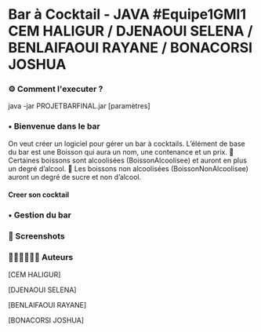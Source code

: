 # Bar à Cocktail - JAVA #Equipe1GMI1 CEM HALIGUR / DJENAOUI SELENA / BENLAIFAOUI RAYANE / BONACORSI JOSHUA


### ⚙ Comment l'executer ?

java -jar PROJETBARFINAL.jar [paramètres]

### • Bienvenue dans le bar

On veut créer un logiciel pour gérer un bar à cocktails.
L’élément de base du bar est une Boisson qui aura un nom, une contenance et un prix. 
 	Certaines boissons sont alcoolisées (BoissonAlcoolisee) et auront en plus un degré
	d’alcool.
 	Les boissons non alcoolisées (BoissonNonAlcoolisee) auront un degré de sucre et non
	d’alcool.

#### Creer son cocktail



### • Gestion du bar



### 📸 Screenshots 


### 👨🏾‍💻👨🏼‍💻 Auteurs
[CEM HALIGUR]

[DJENAOUI SELENA]

[BENLAIFAOUI RAYANE]

[BONACORSI JOSHUA]
